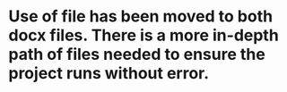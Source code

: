# Use of file has been moved to both docx files. There is a more in-depth path of files needed to ensure the project runs without error.
